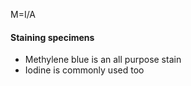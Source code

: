 M=I/A

#### Staining specimens
- Methylene blue is an all purpose stain
- Iodine is commonly used too